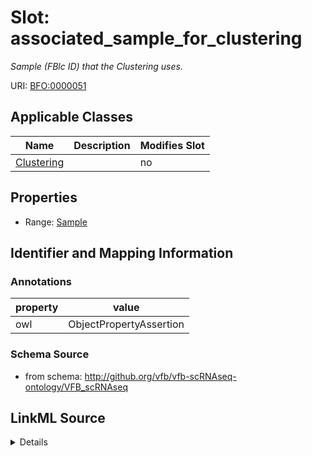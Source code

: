 # Slot: associated_sample_for_clustering


_Sample (FBlc ID) that the Clustering uses._



URI: [BFO:0000051](http://purl.obolibrary.org/obo/BFO_0000051)



<!-- no inheritance hierarchy -->




## Applicable Classes

| Name | Description | Modifies Slot |
| --- | --- | --- |
[Clustering](Clustering.md) |  |  no  |







## Properties

* Range: [Sample](Sample.md)





## Identifier and Mapping Information





### Annotations

| property | value |
| --- | --- |
| owl | ObjectPropertyAssertion |



### Schema Source


* from schema: http://github.org/vfb/vfb-scRNAseq-ontology/VFB_scRNAseq




## LinkML Source

<details>
```yaml
name: associated_sample_for_clustering
annotations:
  owl:
    tag: owl
    value: ObjectPropertyAssertion
description: Sample (FBlc ID) that the Clustering uses.
from_schema: http://github.org/vfb/vfb-scRNAseq-ontology/VFB_scRNAseq
rank: 1000
slot_uri: BFO:0000051
alias: associated_sample_for_clustering
owner: Clustering
domain_of:
- Clustering
range: Sample

```
</details>